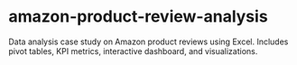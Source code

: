 # amazon-product-review-analysis
Data analysis case study on Amazon product reviews using Excel. Includes pivot tables, KPI metrics, interactive dashboard, and visualizations.
